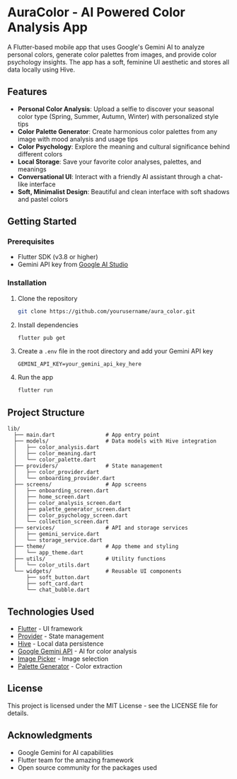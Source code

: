 # AuraColor - AI Powered Color Analysis App

A Flutter-based mobile app that uses Google's Gemini AI to analyze personal colors, generate color palettes from images, and provide color psychology insights. The app has a soft, feminine UI aesthetic and stores all data locally using Hive.

## Features

- **Personal Color Analysis**: Upload a selfie to discover your seasonal color type (Spring, Summer, Autumn, Winter) with personalized style tips
- **Color Palette Generator**: Create harmonious color palettes from any image with mood analysis and usage tips
- **Color Psychology**: Explore the meaning and cultural significance behind different colors
- **Local Storage**: Save your favorite color analyses, palettes, and meanings
- **Conversational UI**: Interact with a friendly AI assistant through a chat-like interface
- **Soft, Minimalist Design**: Beautiful and clean interface with soft shadows and pastel colors

## Getting Started

### Prerequisites

- Flutter SDK (v3.8 or higher)
- Gemini API key from [Google AI Studio](https://makersuite.google.com/app/apikey)

### Installation

1. Clone the repository
   ```sh
   git clone https://github.com/yourusername/aura_color.git
   ```

2. Install dependencies
   ```sh
   flutter pub get
   ```

3. Create a `.env` file in the root directory and add your Gemini API key
   ```
   GEMINI_API_KEY=your_gemini_api_key_here
   ```

4. Run the app
   ```sh
   flutter run
   ```

## Project Structure

```
lib/
  ├── main.dart                # App entry point
  ├── models/                  # Data models with Hive integration
  │   ├── color_analysis.dart
  │   ├── color_meaning.dart
  │   └── color_palette.dart
  ├── providers/               # State management
  │   ├── color_provider.dart
  │   └── onboarding_provider.dart
  ├── screens/                 # App screens
  │   ├── onboarding_screen.dart
  │   ├── home_screen.dart
  │   ├── color_analysis_screen.dart
  │   ├── palette_generator_screen.dart
  │   ├── color_psychology_screen.dart
  │   └── collection_screen.dart
  ├── services/                # API and storage services
  │   ├── gemini_service.dart
  │   └── storage_service.dart
  ├── theme/                   # App theme and styling
  │   └── app_theme.dart
  ├── utils/                   # Utility functions
  │   └── color_utils.dart
  └── widgets/                 # Reusable UI components
      ├── soft_button.dart
      ├── soft_card.dart
      └── chat_bubble.dart
```

## Technologies Used

- [Flutter](https://flutter.dev/) - UI framework
- [Provider](https://pub.dev/packages/provider) - State management
- [Hive](https://pub.dev/packages/hive) - Local data persistence
- [Google Gemini API](https://ai.google.dev/) - AI for color analysis
- [Image Picker](https://pub.dev/packages/image_picker) - Image selection
- [Palette Generator](https://pub.dev/packages/palette_generator) - Color extraction

## License

This project is licensed under the MIT License - see the LICENSE file for details.

## Acknowledgments

- Google Gemini for AI capabilities
- Flutter team for the amazing framework
- Open source community for the packages used
